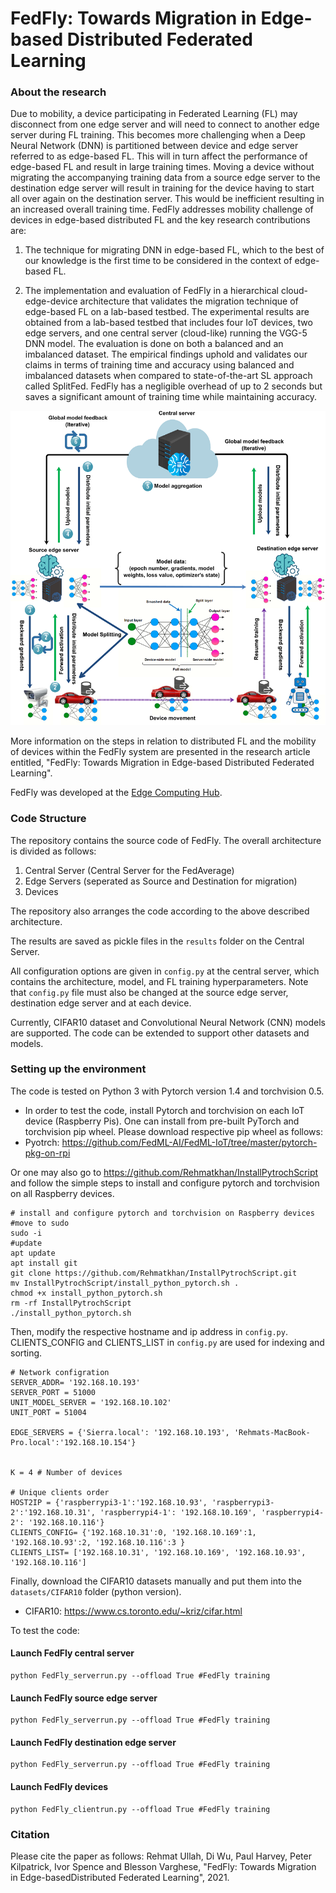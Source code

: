

# FedFly: Towards Migration in Edge-based Distributed Federated Learning

### About the research

Due to mobility, a device participating in Federated Learning (FL) may disconnect from one edge server and will need to connect to another edge server during FL training. This becomes more challenging when a Deep Neural Network (DNN) is partitioned between device and edge server referred to as edge-based FL. This will in turn affect the performance of edge-based FL and result in large training times. Moving a device without migrating the accompanying training data from a source edge server to the destination edge server will result in training for the device having to start all over again on the destination server. This would be inefficient resulting in an increased overall training time. FedFly addresses mobility challenge of devices in edge-based distributed FL and the key research contributions are:

1)  The technique for migrating DNN in edge-based FL, which to the best of our knowledge is the first time to be considered in the context of edge-based FL.

2) The implementation and evaluation of FedFly in a hierarchical cloud-edge-device architecture that validates the migration technique of edge-based FL on a lab-based testbed. The experimental results are obtained from a lab-based testbed that includes four IoT devices, two edge servers, and one central server (cloud-like) running the VGG-5 DNN model. The evaluation is done on both a balanced and an imbalanced dataset. The empirical findings uphold and validates our claims in terms of training time and accuracy using balanced and imbalanced datasets when compared to state-of-the-art SL approach called SplitFed. FedFly has a negligible overhead of up to 2 seconds but saves a significant amount of training time while maintaining accuracy.

<p align="center">
  <img src="FedFly System.png" alt="FedFly System width="800"/>
</p>

More information on the steps in relation to distributed FL and the mobility of devices within the FedFly system are presented in the research article entitled, "FedFly: Towards Migration in Edge-based Distributed Federated Learning".
                                                             
FedFly was developed at the [Edge Computing Hub](https://edgehub.co.uk). 

### Code Structure

The repository contains the source code of FedFly. The overall architecture is divided as follows: 

1) Central Server (Central Server for the FedAverage)
2) Edge Servers (seperated as Source and Destination for migration)
3) Devices

The repository also arranges the code according to the above described architecture.

The results are saved as pickle files in the `results` folder on the Central Server. 

All configuration options are given in `config.py` at the central server, which contains the architecture, model, and FL training hyperparameters.
Note that `config.py` file must also be changed at the source edge server, destination edge server and at each device.  

Currently, CIFAR10 dataset and Convolutional Neural Network (CNN) models are supported. The code can be extended to support other datasets and models.

### Setting up the environment

The code is tested on Python 3 with Pytorch version 1.4 and torchvision 0.5. 
- In order to test the code, install Pytorch and torchvision on each IoT device (Raspberry Pis). One can install from pre-built PyTorch and torchvision pip wheel. Please download respective pip wheel as follows:
- Pyotrch: https://github.com/FedML-AI/FedML-IoT/tree/master/pytorch-pkg-on-rpi

Or one may also go to https://github.com/Rehmatkhan/InstallPytrochScript and follow the simple steps to install and configure pytorch and torchvision on all Raspberry devices.
```
# install and configure pytorch and torchvision on Raspberry devices
#move to sudo
sudo -i
#update
apt update
apt install git
git clone https://github.com/Rehmatkhan/InstallPytrochScript.git
mv InstallPytrochScript/install_python_pytorch.sh .
chmod +x install_python_pytorch.sh
rm -rf InstallPytrochScript
./install_python_pytorch.sh
```

Then, modify the respective hostname and ip address in `config.py`. CLIENTS_CONFIG and CLIENTS_LIST in `config.py` are used for indexing and sorting.

```
# Network configration
SERVER_ADDR= '192.168.10.193'
SERVER_PORT = 51000
UNIT_MODEL_SERVER = '192.168.10.102'
UNIT_PORT = 51004

EDGE_SERVERS = {'Sierra.local': '192.168.10.193', 'Rehmats-MacBook-Pro.local':'192.168.10.154'}


K = 4 # Number of devices

# Unique clients order
HOST2IP = {'raspberrypi3-1':'192.168.10.93', 'raspberrypi3-2':'192.168.10.31', 'raspberrypi4-1': '192.168.10.169', 'raspberrypi4-2': '192.168.10.116'}
CLIENTS_CONFIG= {'192.168.10.31':0, '192.168.10.169':1, '192.168.10.93':2, '192.168.10.116':3 }
CLIENTS_LIST= ['192.168.10.31', '192.168.10.169', '192.168.10.93', '192.168.10.116'] 

```
Finally, download the CIFAR10 datasets manually and put them into the `datasets/CIFAR10` folder (python version). 
- CIFAR10: https://www.cs.toronto.edu/~kriz/cifar.html


To test the code:

#### Launch FedFly central server

```
python FedFly_serverrun.py --offload True #FedFly training
```

#### Launch FedFly source edge server

```
python FedFly_serverrun.py --offload True #FedFly training
```
#### Launch FedFly destination edge server

```
python FedFly_serverrun.py --offload True #FedFly training
```
#### Launch FedFly devices

```
python FedFly_clientrun.py --offload True #FedFly training

```

### Citation

Please cite the paper as follows: Rehmat Ullah, Di Wu,  Paul Harvey, Peter Kilpatrick, Ivor Spence and Blesson Varghese, "FedFly: Towards Migration in Edge-basedDistributed Federated Learning", 2021.
